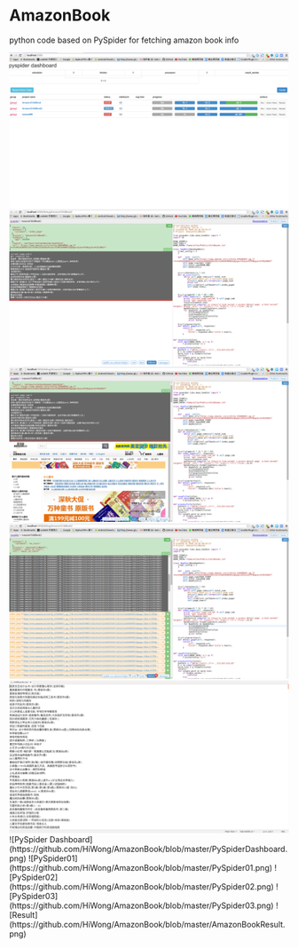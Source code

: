 # AmazonBook
python code based on PySpider for fetching amazon book info

<img src="https://github.com/HiWong/AmazonBook/blob/master/PySpiderDashboard.png" alt="PySpider Dashboard"/>

<img src="https://github.com/HiWong/AmazonBook/blob/master/PySpider01.png" />
<img src="https://github.com/HiWong/AmazonBook/blob/master/PySpider02.png" />
<img src="https://github.com/HiWong/AmazonBook/blob/master/PySpider03.png" />
<img src="https://github.com/HiWong/AmazonBook/blob/master/AmazonBookResult.png" />
![PySpider Dashboard](https://github.com/HiWong/AmazonBook/blob/master/PySpiderDashboard.png)
![PySpider01](https://github.com/HiWong/AmazonBook/blob/master/PySpider01.png)
![PySpider02](https://github.com/HiWong/AmazonBook/blob/master/PySpider02.png)
![PySpider03](https://github.com/HiWong/AmazonBook/blob/master/PySpider03.png)
![Result](https://github.com/HiWong/AmazonBook/blob/master/AmazonBookResult.png)

